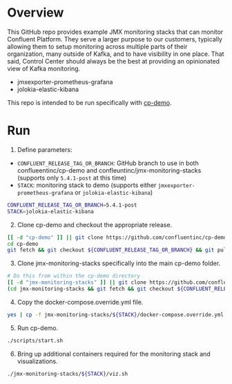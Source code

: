 # Overview

This GitHub repo provides example JMX monitoring stacks that can monitor Confluent Platform.
They serve a larger purpose to our customers, typically allowing them to setup monitoring across multiple parts of their organization, many outside of Kafka, and to have visibility in one place.
That said, Control Center should always be the best at providing an opinionated view of Kafka monitoring.

* jmxexporter-prometheus-grafana
* jolokia-elastic-kibana

This repo is intended to be run specifically with [cp-demo](https://github.com/confluentinc/cp-demo).

# Run

1. Define parameters:

* `CONFLUENT_RELEASE_TAG_OR_BRANCH`: GitHub branch to use in both conflueentinc/cp-demo and confleuntinc/jmx-monitoring-stacks (supports only `5.4.1-post` at this time)
* `STACK`: monitoring stack to demo (supports either `jmxexporter-prometheus-grafana` or `jolokia-elastic-kibana`)

```bash
CONFLUENT_RELEASE_TAG_OR_BRANCH=5.4.1-post
STACK=jolokia-elastic-kibana
```

2. Clone cp-demo and checkout the appropriate release.

```bash
[[ -d "cp-demo" ]] || git clone https://github.com/confluentinc/cp-demo.git
cd cp-demo
git fetch && git checkout ${CONFLUENT_RELEASE_TAG_OR_BRANCH} && git pull
```

3. Clone jmx-monitoring-stacks specifically into the main cp-demo folder.

```bash
# Do this from within the cp-demo directory
[[ -d "jmx-monitoring-stacks" ]] || git clone https://github.com/confluentinc/jmx-monitoring-stacks.git
(cd jmx-monitoring-stacks && git fetch && git checkout ${CONFLUENT_RELEASE_TAG_OR_BRANCH} && git pull)
```

4. Copy the docker-compose.override.yml file.

```bash
yes | cp -f jmx-monitoring-stacks/${STACK}/docker-compose.override.yml .
```

5. Run cp-demo.

```bash
./scripts/start.sh
```

6. Bring up additional containers required for the monitoring stack and visualizations.

```bash
./jmx-monitoring-stacks/${STACK}/viz.sh
```
